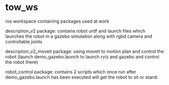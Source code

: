 # tow_ws
ros workspace containing packages used at work

description_v2 package: contains robot urdf and launch files which launches the robot in a gazebo simulation along with rgbd camera and controllable joints

description_v2_moveit package: using moveit to motion plan and control the robot (launch demo_gazebo.launch to launch rviz and gazebo and control the robot there)

robot_control package: contains 2 scripts which once run after demo_gazebo.launch has been executed will get the robot to sit or stand.
